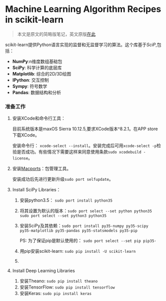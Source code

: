# Machine Learning Algorithm Recipes in scikit-learn

>  本文是原文的简略版笔记，英文原版[在此](http://machinelearningmastery.com/get-your-hands-dirty-with-scikit-learn-now/)

scikit-learn提供Python语言实现的监督和无监督学习的算法。这个库基于*SciP*,包括：

-  **NumPy**:n维度数组基础包
-  **SciPy**: 科学计算的底层库
-  **Matplotlib**: 综合的2D/3D绘图
-  **IPython**: 交互控制
-  **Sympy**: 符号数学
-  **Pandas**: 数据结构和分析

### 准备工作

1. 安装XCode和命令行工具：

   目前系统版本是maxOS Sierra 10.12.5,要求XCode版本^8.2.1。在APP store下载XCode。

   安装命令行： `xcode-select --install`。安装完成后可用`xcode-select -p`检验是否成功。有些情况下需要这样来同意使用条款`sudo xcodebuild -license`。

2. 安装[Macports](https://www.macports.org/)：包管理工具。

   安装成功后先进行更新升级`sudo port selfupdate`。

3. Install SciPy Libraries：

   1. 安装python3.5： `sudo port install python35`

   2. 将其设置为默认的版本：`sudo port select --set python python35 sudo port select --set python3 python35`

   3. 安装SciPy及其依赖：`sudo port install py35-numpy py35-scipy py35-matplotlib py35-pandas py35-statsmodels py35-pip`

      PS: 为了保证pip是默认使用的： `sudo port select --set pip pip35·`

   4. 用pip安装scikit-learn: `sudo pip install -U scikit-learn`

   5. ​

4. Install Deep Learning Libraries

   1. 安装Theano: `sudo pip install theano`
   2. 安装TensorFlow: `sudo pip install tensorflow`
   3. 安装Keras: `sudo pip install keras`